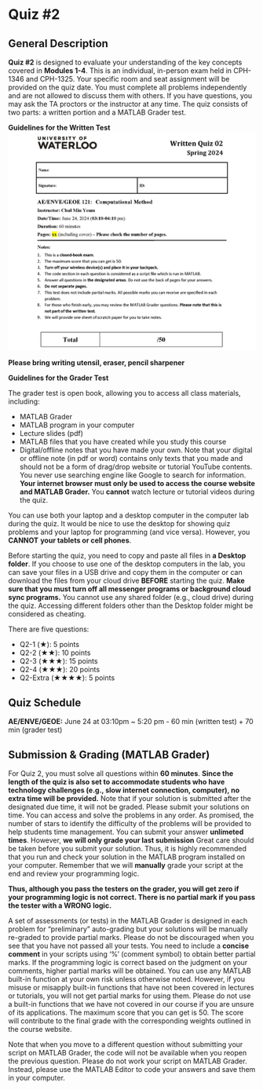 # Quiz #2

## General Description
**Quiz #2** is designed to evaluate your understanding of the key concepts covered in **Modules 1-4**. This is an individual, in-person exam held in CPH-1346 and CPH-1325. Your specific room and seat assignment will be provided on the quiz date. You must complete all problems independently and are not allowed to discuss them with others. If you have questions, you may ask the TA proctors or the instructor at any time. The quiz consists of two parts: a written portion and a MATLAB Grader test.

**Guidelines for the Written Test**
![](img/Q2_first_page_written_test.jpg)  

**Please bring writing utensil, eraser, pencil sharpener**

**Guidelines for the Grader Test**

The grader test is open book, allowing you to access all class materials, including:

* MATLAB Grader
* MATLAB program in your computer
* Lecture slides (pdf)
* MATLAB files that you have created while you study this course
* Digital/offline notes that you have made your own. 
Note that your digital or offline note (in pdf or word) contains only texts that you made and should not be a form of drag/drop website or tutorial YouTube contents. You never use searching engine like Google to search for information. **Your internet browser must only be used to access the course website and MATLAB Grader.** You **cannot** watch lecture or tutorial videos during the quiz.

You can use both your laptop and a desktop computer in the computer lab during the quiz. It would be nice to use the desktop for showing quiz problems and your laptop for programming (and vice versa). However, you **CANNOT** **your tablets or cell phones**.  

Before starting the quiz, you need to copy and paste all files in **a Desktop folder**. If you choose to use one of the desktop computers in the lab, you can save your files in a USB drive and copy them in the computer or can download the files from your cloud drive **BEFORE** starting the quiz. **Make sure that you must turn off all messenger programs or background cloud sync programs.** You cannot use any shared folder (e.g., cloud drive) during the quiz. Accessing different folders other than the Desktop folder might be considered as cheating.

There are five questions:
- Q2-1 (★): 5 points
- Q2-2 (★★): 10 points
- Q2-3 (★★★): 15 points
- Q2-4 (★★★): 20 points
- Q2-Extra (★★★★): 5 points

## Quiz Schedule
**AE/ENVE/GEOE:** June 24 at 03:10pm ~ 5:20 pm - 60 min (written test) + 70 min (grader test)

## Submission & Grading (MATLAB Grader)
For Quiz 2, you must solve all questions within **60 minutes**. **Since the length of the quiz is also set to accommodate students who have technology challenges (e.g., slow internet connection, computer), no extra time will be provided.** Note that if your solution is submitted after the designated due time, it will not be graded. Please submit your solutions on time. You can access and solve the problems in any order. As promised, the number of stars to identify the difficulty of the problems will be provided to help students time management. You can submit your answer **unlimeted times**. However, **we will only grade your last submission** Great care should be taken before you submit your solution. Thus, it is highly recommended that you run and check your solution in the MATLAB program installed on your computer. Remember that we will **manually** grade your script at the end and review your programming logic. 

**Thus, although you pass the testers on the grader, you will get zero if your programming logic is not correct. There is no partial mark if you pass the tester with a WRONG logic.**

A set of assessments (or tests) in the MATLAB Grader is designed in each problem for “preliminary” auto-grading but your solutions will be manually re-graded to provide partial marks. Please do not be discouraged when you see that you have not passed all your tests. You need to include a **concise comment** in your scripts using ‘%’ (comment symbol) to obtain better partial marks. If the programming logic is correct based on the judgment on your comments, higher partial marks will be obtained. You can use any MATLAB built-in function at your own risk unless otherwise noted. However, if you misuse or misapply built-in functions that have not been covered in lectures or tutorials, you will not get partial marks for using them. Please do not use a built-in functions that we have not covered in our course if you are unsure of its applications. The maximum score that you can get is 50. The score will contribute to the final grade with the corresponding weights outlined in the course website. 

Note that when you move to a different question without submitting your script on MATLAB Grader, the code will not be available when you reopen the previous question. Please do not work your script on MATLAB Grader. Instead, please use the MATLAB Editor to code your answers and save them in your computer. 
